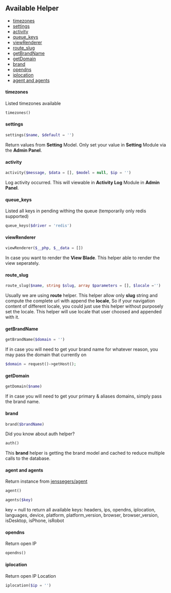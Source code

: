 ## Available Helper

- [timezones](#timezones)
- [settings](#settings)
- [activity](#activity)
- [queue_keys](#queue_keys)
- [viewRenderer](#viewRenderer)
- [route_slug](#route_slug)
- [getBrandName](#getBrandName)
- [getDomain](#getDomain)
- [brand](#brand)
- [opendns](#opendns)
- [iplocation](#iplocation)
- [agent and agents](#agent-and-agents)

#### timezones

Listed timezones available

```php
timezones()
```

#### settings

```php
settings($name, $default = '')
```

Return values from **Setting** Model.
Only set your value in **Setting** Module via the **Admin Panel**.

#### activity

```php
activity($message, $data = [], $model = null, $ip = '')
```

Log activity occurred.
This will viewable in **Activity Log** Module in **Admin Panel**.

#### queue_keys

Listed all keys in pending withing the queue (temporarily only redis supported)

```php
queue_keys($driver = 'redis')
```

#### viewRenderer

```php
viewRenderer($__php, $__data = [])
```

In case you want to render the **View Blade**.
This helper able to render the view seperately.

#### route_slug

```php
route_slug($name, string $slug, array $parameters = [], $locale ='')
```

Usually we are using **route** helper.
This helper allow only **slug** string and compute the complete url with append the **locale**,
So if your navigation content of different locale, you could just use this helper without purposely set the locale.
This helper will use locale that user choosed and appended with it.

#### getBrandName

```php
getBrandName($domain = '')
```

If in case you will need to get your brand name for whatever reason, you may pass the domain that currently on

```php
$domain = request()->getHost();
```

#### getDomain

```php
getDomain($name)
```

If in case you will need to get your primary & aliases domains, simply pass the brand name.

#### brand

```php
brand($brandName)
```

Did you know about auth helper?

```php
auth()
```

This **brand** helper is getting the brand model and cached to reduce multiple calls to the database.

#### agent and agents

Return instance from [jenssegers/agent](https://github.com/jenssegers/agent)

```php
agent()
```

```php
agents($key)
```

key = null to return all
available keys:
headers, ips, opendns, iplocation, languages, device, platform, platform_version, browser, browser_version, isDesktop, isPhone, isRobot

#### opendns

Return open IP

```php
opendns()
```

#### iplocation

Return open IP Location

```php
iplocation($ip = '')
```
